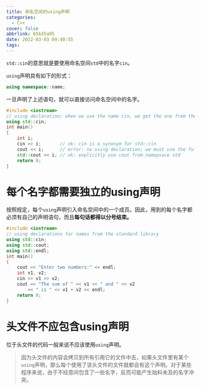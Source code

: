 ```yaml
---
title: 命名空间的using声明
categories:
  - C++
cover: false
abbrlink: 65b35a95
date: 2022-03-03 09:40:55
tags:
---
```


`std::cin`的意思就是要使用命名空间`std`中的名字`cin`。

`using`声明具有如下的形式：
```cpp
using namespace::name;
```
一旦声明了上述语句，就可以直接访问命名空间中的名字。
```cpp
#include <iostream>
// using declaration; when we use the name cin, we get the one from the namespace std
using std::cin;
int main()
{
    int i;
    cin >> i;       // ok: cin is a synonym for std::cin
    cout << i;      // error: no using declaration; we must use the full name
    std::cout << i; // ok: explicitly use cout from namepsace std
    return 0;
}
```

# 每个名字都需要独立的using声明
按照规定，每个`using`声明引入命名空间中的一个成员。因此，用到的每个名字都必须有自己的声明语句，而且**每句话都得以分号结束。**
```cpp
#include <iostream>
// using declarations for names from the standard library
using std::cin;
using std::cout;
using std::endl;
int main()
{
    cout << "Enter two numbers:" << endl;
    int v1, v2;
    cin >> v1 >> v2;
    cout << "The sum of " << v1 << " and " << v2
        << " is " << v1 + v2 << endl;
    return 0;
}
```

# 头文件不应包含using声明
位于头文件的代码一般来说不应该使用`using`声明。
> 因为头文件的内容会拷贝到所有引用它的文件中去，如果头文件里有某个`using`声明，那么每个使用了该头文件的文件就都会有这个声明。对于某些程序来说，由于不经意间包含了一些名字，反而可能产生始料未及的名字冲突。